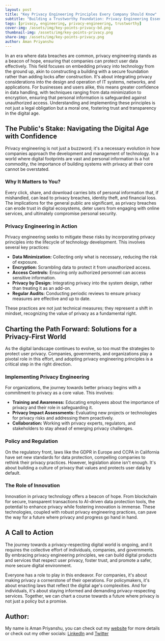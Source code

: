 ```yaml
---
layout: post
title: "Key Privacy Engineering Principles Every Company Should Know"
subtitle: "Building a Trustworthy Foundation: Privacy Engineering Essentials"
tags: [privacy, engineering, privacy-engineering, trustworthy]
cover-img: /assets/img/key-points-privacy-bd.png
thumbnail-img: /assets/img/key-points-privacy.png
share-img: /assets/img/key-points-privacy.png
author: Aman Priyanshu
---
```


In an era where data breaches are common, privacy engineering stands as a beacon of hope, ensuring that companies can protect user data effectively. This field focuses on embedding privacy into technology from the ground up, akin to constructing a building with a secure foundation rather than adding locks after construction. It's about integrating privacy considerations into the design and operation of IT systems, networks, and applications. For businesses and users alike, this means greater confidence in data handling, with techniques ranging from data minimization to encryption, ensuring that personal information is safeguarded against unauthorized access. Understanding and implementing these principles is not just a legal obligation but a moral one, fostering trust and transparency in the digital age.

## The Public's Stake: Navigating the Digital Age with Confidence

Privacy engineering is not just a buzzword; it's a necessary evolution in how companies approach the development and management of technology. In a world where digital footprints are vast and personal information is a hot commodity, the importance of building systems with privacy at their core cannot be overstated.

### Why It Matters to You?

Every click, share, and download carries bits of personal information that, if mishandled, can lead to privacy breaches, identity theft, and financial loss. The implications for the general public are significant, as privacy breaches can erode trust in digital ecosystems, deter users from engaging with online services, and ultimately compromise personal security.

### Privacy Engineering in Action

Privacy engineering seeks to mitigate these risks by incorporating privacy principles into the lifecycle of technology development. This involves several key practices:

* **Data Minimization:** Collecting only what is necessary, reducing the risk of exposure.
* **Encryption:** Scrambling data to protect it from unauthorized access.
* **Access Controls:** Ensuring only authorized personnel can access sensitive information.
* **Privacy by Design:** Integrating privacy into the system design, rather than treating it as an add-on.
* **Regular Audits:** Conducting periodic reviews to ensure privacy measures are effective and up to date.

These practices are not just technical measures; they represent a shift in mindset, recognizing the value of privacy as a fundamental right.

## Charting the Path Forward: Solutions for a Privacy-First World

As the digital landscape continues to evolve, so too must the strategies to protect user privacy. Companies, governments, and organizations play a pivotal role in this effort, and adopting privacy engineering principles is a critical step in the right direction.

### Implementing Privacy Engineering

For organizations, the journey towards better privacy begins with a commitment to privacy as a core value. This involves:

* **Training and Awareness:** Educating employees about the importance of privacy and their role in safeguarding it.
* **Privacy Impact Assessments:** Evaluating new projects or technologies for privacy risks and addressing them proactively.
* **Collaboration:** Working with privacy experts, regulators, and stakeholders to stay ahead of emerging privacy challenges.

### Policy and Regulation

On the regulatory front, laws like the GDPR in Europe and CCPA in California have set new standards for data protection, compelling companies to rethink their privacy practices. However, legislation alone isn't enough. It's about building a culture of privacy that values and protects user data by default.

### The Role of Innovation

Innovation in privacy technology offers a beacon of hope. From blockchain for secure, transparent transactions to AI-driven data protection tools, the potential to enhance privacy while fostering innovation is immense. These technologies, coupled with robust privacy engineering practices, can pave the way for a future where privacy and progress go hand in hand.

## A Call to Action

The journey towards a privacy-respecting digital world is ongoing, and it requires the collective effort of individuals, companies, and governments. By embracing privacy engineering principles, we can build digital products and services that respect user privacy, foster trust, and promote a safer, more secure digital environment.

Everyone has a role to play in this endeavor. For companies, it's about making privacy a cornerstone of their operations. For policymakers, it's about enacting laws that reflect the digital age's complexities. And for individuals, it's about staying informed and demanding privacy-respecting services. Together, we can chart a course towards a future where privacy is not just a policy but a promise.

## Author:

My name is Aman Priyanshu, you can check out my [website](https://amanpriyanshu.github.io/) for more details or check out my other socials: [LinkedIn](https://www.linkedin.com/in/aman-priyanshu/) and [Twitter](https://twitter.com/AmanPriyanshu6)
